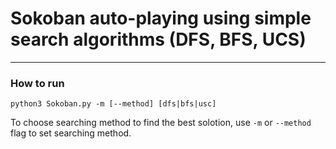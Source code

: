 # Sokoban auto-playing using simple search algorithms (DFS, BFS, UCS)
---

### How to run
```python3 Sokoban.py -m [--method] [dfs|bfs|usc]```

To choose searching method to find the best solotion, use ```-m``` or ```--method``` flag to set searching method.
